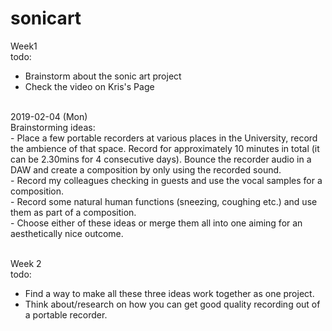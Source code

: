 # sonicart
Week1
<br>
todo:
- Brainstorm about the sonic art project
- Check the video on Kris's Page
<br>
2019-02-04 (Mon)
<br>
Brainstorming ideas:
<br>
- Place a few portable recorders at various places in the University, record the ambience of that space. Record for approximately 10 minutes in total (it can be 2.30mins for 4 consecutive days). Bounce the recorder audio in a DAW and create a composition by only using the recorded sound.
<br>
- Record my colleagues checking in guests and use the vocal samples for a composition.
<br>
- Record some natural human functions (sneezing, coughing etc.) and use them as part of a composition.
<br>
- Choose either of these ideas or merge them all into one aiming for an aesthetically nice outcome.
<br>
<br>

Week 2
<br>
todo:
- Find a way to make all these three ideas work together as one project.
- Think about/research on how you can get good quality recording out of a portable recorder.
